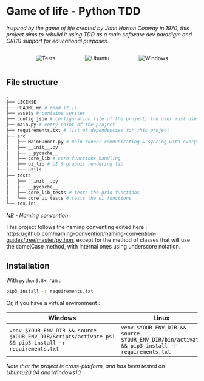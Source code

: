 # Game of life - Python TDD

_Inspired by the game of life created by John Horton Conway in 1970, this project aims to rebuild it using TDD as a main software dev paradigm and CI/CD support for educational purposes._

<span style="display: flex; justify-content: space-evenly">

![Tests](https://github.com/spicytelescope/game-of-life-tdd/actions/workflows/tests.yml/badge.svg)

![Ubuntu](https://img.shields.io/badge/Ubuntu-20.04-E95420?style=for-the-badge&logo=ubuntu&logoColor=red)

![Windows](https://img.shields.io/badge/Windows-10-0078D6?style=for-the-badge&logo=windows&logoColor=blue)

</span>

## File structure

```bash
.
├── LICENSE
├── README.md # read it ;)
├── assets # contains sprites
├── config.json # configuration file of the project, the user must use only this file to tweak the game
├── main.py # entry point of the project
├── requirements.txt # list of dependencies for this project
├── src
│   ├── MainRunner.py # main runner communicating & syncing with every components, designed to run the game loop
│   ├── __init__.py
│   ├── __pycache__
│   ├── core_lib # core functions handling
│   ├── ui_lib # UI & graphic rendering lib
│   └── utils
├── tests
│   ├── __init__.py
│   ├── __pycache__
│   ├── core_lib_tests # tests the grid functions
│   └── core_ui_tests # tests the ui functions
└── tox.ini
```

_NB - Naming convention :_

This project follows the naming conventing edited here : https://github.com/naming-convention/naming-convention-guides/tree/master/python, except for the method of classes that will use the camelCase method, with internal ones using underscore notation.

## Installation

With `python3.8+`, run :

```bash
pip3 install -r requirements.txt
```

Or, if you have a virtual environment :

| Windows                                                                                               | Linux                                                                                         |
| ----------------------------------------------------------------------------------------------------- | --------------------------------------------------------------------------------------------- |
| `venv $YOUR_ENV_DIR && source $YOUR_ENV_DIR/Scripts/activate.ps1 && pip3 install -r requirements.txt` | `venv $YOUR_ENV_DIR && source $YOUR_ENV_DIR/bin/activate && pip3 install -r requirements.txt` |

_Note that the project is cross-platform, and has been tested on Ubuntu20.04 and Windows10._
